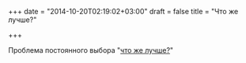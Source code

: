 +++
date = "2014-10-20T02:19:02+03:00"
draft = false
title = "Что же лучше?"

+++

<p>Проблема постоянного выбора &quot;<a href="http://pchiusano.github.io/2014-10-13/worseisworse.html">что же лучше?</a>&quot;</p>

